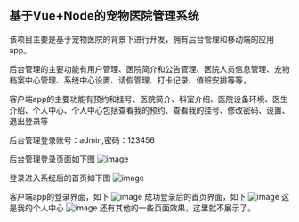 ## 基于Vue+Node的宠物医院管理系统

该项目主要是基于宠物医院的背景下进行开发，拥有后台管理和移动端的应用app。

后台管理的主要功能有用户管理、医院简介和公告管理、医院人员信息管理、宠物档案中心管理、系统中心设置、请假管理、打卡记录、值班安排等等，

客户端app的主要功能有预约和挂号、医院简介、科室介绍、医院设备环境、医生介绍、个人中心、个人中心包括查看我的预约、查看我的挂号、修改密码、设置、退出登录等

后台管理登录账号：admin,密码：123456

后台管理登录页面如下图
![image](https://user-images.githubusercontent.com/77263295/174729482-737088e3-e48f-4c37-80b9-96743ca12401.png)

登录进入系统后的首页如下图
![image](https://user-images.githubusercontent.com/77263295/174729788-dad2024e-6058-4205-87a1-51d74f341190.png)

客户端app的登录界面，如下
![image](https://user-images.githubusercontent.com/77263295/174730962-95a6aad8-6261-46a4-aa67-c119e405cb3c.png)
成功登录后的首页界面，如下
![image](https://user-images.githubusercontent.com/77263295/174731092-b1b773de-cf78-42d0-8557-d8d5b219e9ff.png)
这是我的个人中心
![image](https://user-images.githubusercontent.com/77263295/174731206-0a046b7e-e88e-4e8f-89ec-0d98dfc92121.png)
还有其他的一些页面效果，这里就不展示了。
